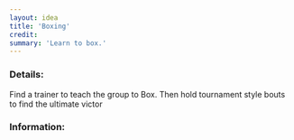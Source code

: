 ```yaml
---
layout: idea
title: 'Boxing'
credit: 
summary: 'Learn to box.'
---
```


### Details:
Find a trainer to teach the group to Box.  Then hold tournament style bouts to find the ultimate victor

### Information:
